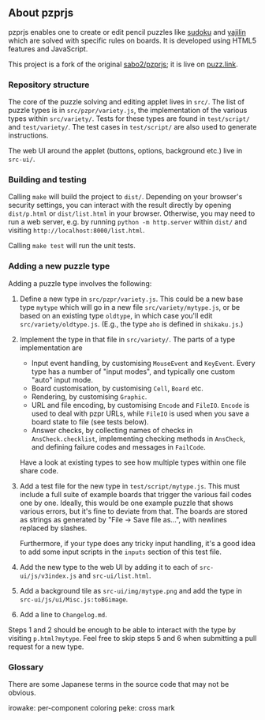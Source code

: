 ## About pzprjs

pzprjs enables one to create or edit pencil puzzles like
[sudoku] and [yajilin] which are solved with specific rules
on boards. It is developed using HTML5 features and JavaScript.

This project is a fork of the original [sabo2/pzprjs]; it is live on [puzz.link].


### Repository structure

The core of the puzzle solving and editing applet lives in `src/`.
The list of puzzle types is in `src/pzpr/variety.js`, the implementation
of the various types within `src/variety/`. Tests for these types are
found in `test/script/` and `test/variety/`. The test cases in
`test/script/` are also used to generate instructions.

The web UI around the applet (buttons, options, background etc.) live
in `src-ui/`.


### Building and testing

Calling `make` will build the project to `dist/`. Depending on your browser's
security settings, you can interact with the result directly by opening
`dist/p.html` or `dist/list.html` in your browser. Otherwise, you may need
to run a web server, e.g. by running `python -m http.server` within `dist/`
and visiting `http://localhost:8000/list.html`.

Calling `make test` will run the unit tests.


### Adding a new puzzle type

Adding a puzzle type involves the following:

1. Define a new type in `src/pzpr/variety.js`. This could
   be a new base type `mytype` which will go in a new file
   `src/variety/mytype.js`, or be based on an existing type
   `oldtype`, in which case you'll edit `src/variety/oldtype.js`.
   (E.g., the type `aho` is defined in `shikaku.js`.)

2. Implement the type in that file in `src/variety/`. The parts
   of a type implementation are

    - Input event handling, by customising `MouseEvent` and `KeyEvent`.
      Every type has a number of "input modes",
      and typically one custom "auto" input mode.
    - Board customisation, by customising `Cell`, `Board` etc.
    - Rendering, by customising `Graphic`.
    - URL and file encoding, by customising `Encode` and `FileIO`.
      `Encode` is used to deal with pzpr URLs, while `FileIO` is
      used when you save a board state to file (see tests below).
    - Answer checks, by collecting names of checks in `AnsCheck.checklist`,
      implementing checking methods in `AnsCheck`, and defining
      failure codes and messages in `FailCode`.

   Have a look at existing types to see how multiple types within
   one file share code.

3. Add a test file for the new type in `test/script/mytype.js`.
   This must include a full suite of example boards that trigger
   the various fail codes one by one. Ideally, this would be one
   example puzzle that shows various errors, but it's fine to
   deviate from that. The boards are stored as strings as generated
   by "File -> Save file as...", with newlines replaced by slashes.

   Furthermore, if your type does any tricky input handling, it's
   a good idea to add some input scripts in the `inputs` section
   of this test file.

4. Add the new type to the web UI by adding it to each of
   `src-ui/js/v3index.js` and `src-ui/list.html`.

5. Add a background tile as `src-ui/img/mytype.png` and
   add the type in `src-ui/js/ui/Misc.js:toBGimage`.

6. Add a line to `Changelog.md`.


Steps 1 and 2 should be enough to be able to interact with the
type by visiting `p.html?mytype`. Feel free to skip steps 5 and 6
when submitting a pull request for a new type.


### Glossary

There are some Japanese terms in the source code that may not be obvious.

irowake: per-component coloring
peke: cross mark


[sabo2/pzprjs]: https://github.com/sabo2/pzprjs
[puzz.link]: https://puzz.link/list.html
[sudoku]: https://en.wikipedia.org/wiki/Sudoku
[yajilin]: https://en.wikipedia.org/wiki/Yajilin
